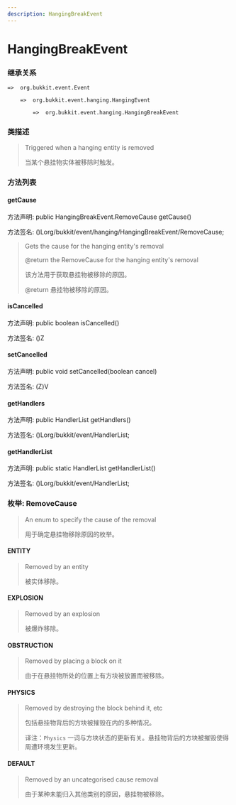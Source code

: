 ```yaml
---
description: HangingBreakEvent
---
```


# HangingBreakEvent

### 继承关系

    =>  org.bukkit.event.Event

        =>  org.bukkit.event.hanging.HangingEvent

            =>  org.bukkit.event.hanging.HangingBreakEvent

### 类描述

> Triggered when a hanging entity is removed
>
>
> 
> 当某个悬挂物实体被移除时触发。

### 方法列表

#### getCause

方法声明: public HangingBreakEvent.RemoveCause getCause()

方法签名: ()Lorg/bukkit/event/hanging/HangingBreakEvent/RemoveCause;

> Gets the cause for the hanging entity's removal
>
> @return the RemoveCause for the hanging entity's removal
>
>
> 
> 该方法用于获取悬挂物被移除的原因。
>
> @return 悬挂物被移除的原因。

#### isCancelled

方法声明: public boolean isCancelled()

方法签名: ()Z

#### setCancelled

方法声明: public void setCancelled(boolean cancel)

方法签名: (Z)V

#### getHandlers

方法声明: public HandlerList getHandlers()

方法签名: ()Lorg/bukkit/event/HandlerList;

#### getHandlerList

方法声明: public static HandlerList getHandlerList()

方法签名: ()Lorg/bukkit/event/HandlerList;

### 枚举: RemoveCause

> An enum to specify the cause of the removal
>
>
> 
> 用于确定悬挂物移除原因的枚举。

#### ENTITY

> Removed by an entity
>
>
> 
> 被实体移除。

#### EXPLOSION

> Removed by an explosion
>
>
> 
> 被爆炸移除。

#### OBSTRUCTION

> Removed by placing a block on it
>
>
> 
> 由于在悬挂物所处的位置上有方块被放置而被移除。

#### PHYSICS

> Removed by destroying the block behind it, etc
>
>
> 
> 包括悬挂物背后的方块被摧毁在内的多种情况。
>
>
> 
> 译注：`Physics` 一词与方块状态的更新有关。悬挂物背后的方块被摧毁使得周遭环境发生更新。

#### DEFAULT

> Removed by an uncategorised cause removal
>
>
> 
> 由于某种未能归入其他类别的原因，悬挂物被移除。